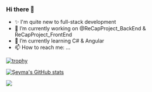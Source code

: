 ### Hi there 👋


- ✨ I'm quite new to full-stack development
- 🔭 I’m currently working on @ReCapProject_BackEnd & ReCapProject_FrontEnd
- 🌱 I’m currently learning C# & Angular
- 📫 How to reach me: ...

[![trophy](https://github-profile-trophy.vercel.app/?username=ryo-ma)](https://github.com/symdmr/github-profile-trophy)


[![Şeyma's GitHub stats](https://github-readme-stats.vercel.app/api?username=symdmr)](https://github.com/anuraghazra/github-readme-stats)

![](https://github-profile-summary-cards.vercel.app/api/cards/profile-details?username=symdmr&theme=monokai)


